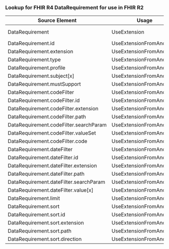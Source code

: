 ### Lookup for FHIR R4 DataRequirement for use in FHIR R2

| Source Element | Usage | Target |
| -------------- | ----- | ------ |
| DataRequirement | UseExtension | http://hl7.org/fhir/4.0/StructureDefinition/extension-DataRequirement |
| DataRequirement.id | UseExtensionFromAncestor | - |
| DataRequirement.extension | UseExtensionFromAncestor | - |
| DataRequirement.type | UseExtensionFromAncestor | - |
| DataRequirement.profile | UseExtensionFromAncestor | - |
| DataRequirement.subject[x] | UseExtensionFromAncestor | - |
| DataRequirement.mustSupport | UseExtensionFromAncestor | - |
| DataRequirement.codeFilter | UseExtensionFromAncestor | - |
| DataRequirement.codeFilter.id | UseExtensionFromAncestor | - |
| DataRequirement.codeFilter.extension | UseExtensionFromAncestor | - |
| DataRequirement.codeFilter.path | UseExtensionFromAncestor | - |
| DataRequirement.codeFilter.searchParam | UseExtensionFromAncestor | - |
| DataRequirement.codeFilter.valueSet | UseExtensionFromAncestor | - |
| DataRequirement.codeFilter.code | UseExtensionFromAncestor | - |
| DataRequirement.dateFilter | UseExtensionFromAncestor | - |
| DataRequirement.dateFilter.id | UseExtensionFromAncestor | - |
| DataRequirement.dateFilter.extension | UseExtensionFromAncestor | - |
| DataRequirement.dateFilter.path | UseExtensionFromAncestor | - |
| DataRequirement.dateFilter.searchParam | UseExtensionFromAncestor | - |
| DataRequirement.dateFilter.value[x] | UseExtensionFromAncestor | - |
| DataRequirement.limit | UseExtensionFromAncestor | - |
| DataRequirement.sort | UseExtensionFromAncestor | - |
| DataRequirement.sort.id | UseExtensionFromAncestor | - |
| DataRequirement.sort.extension | UseExtensionFromAncestor | - |
| DataRequirement.sort.path | UseExtensionFromAncestor | - |
| DataRequirement.sort.direction | UseExtensionFromAncestor | - |
